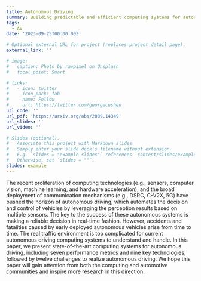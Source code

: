```yaml
---
title: Autonomous Driving
summary: Building predictable and efficient computing systems for autonomous vehicles.
tags:
  - AV
date: '2023-09-25T00:00:00Z'

# Optional external URL for project (replaces project detail page).
external_link: ''

# image:
#   caption: Photo by rawpixel on Unsplash
#   focal_point: Smart

# links:
#   - icon: twitter
#     icon_pack: fab
#     name: Follow
#     url: https://twitter.com/georgecushen
url_code: ''
url_pdf: 'https://arxiv.org/abs/2009.14349'
url_slides: ''
url_video: ''

# Slides (optional).
#   Associate this project with Markdown slides.
#   Simply enter your slide deck's filename without extension.
#   E.g. `slides = "example-slides"` references `content/slides/example-slides.md`.
#   Otherwise, set `slides = ""`.
slides: example
---
```


The recent proliferation of computing technologies (e.g., sensors, computer vision, machine learning, and hardware acceleration), and the broad deployment of communication mechanisms (e.g., DSRC, C-V2X, 5G) have pushed the horizon of autonomous driving, which automates the decision and control of vehicles by leveraging the perception results based on multiple sensors. The key to the success of these autonomous systems is making a reliable decision in real-time fashion. However, accidents and fatalities caused by early deployed autonomous vehicles arise from time to time. The real traffic environment is too complicated for current autonomous driving computing systems to understand and handle. In this paper, we present state-of-the-art computing systems for autonomous driving, including seven performance metrics and nine key technologies, followed by twelve challenges to realize autonomous driving. We hope this paper will gain attention from both the computing and automotive communities and inspire more research in this direction.
